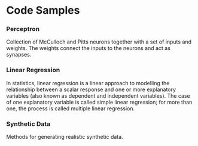 # Code Samples

### Perceptron 
Collection of McCulloch and Pitts neurons together with a set of inputs and weights. The weights connect the inputs to the neurons and act as synapses. 

### Linear Regression
In statistics, linear regression is a linear approach to modelling the relationship between a scalar response and one or more explanatory variables (also known as dependent and independent variables). The case of one explanatory variable is called simple linear regression; for more than one, the process is called multiple linear regression.

### Synthetic Data
Methods for generating realistic synthetic data.